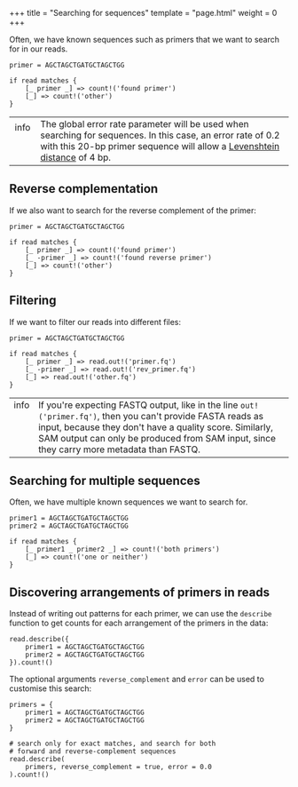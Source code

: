 +++
title = "Searching for sequences"
template = "page.html"
weight = 0
+++

Often, we have known sequences such as primers that we want to search for in our reads.

```matchbox
primer = AGCTAGCTGATGCTAGCTGG

if read matches { 
    [_ primer _] => count!('found primer')
    [_] => count!('other')
}
```

<div class="info_block">
<table>
    <tr>
        <td  style="vertical-align: top; width:2em;text-align:center;padding-top:0.5em">
        <span class="material-symbols-outlined">
        info
        </span>
        </td>
        <td>
            The global error rate parameter will be used when searching for sequences. In this case, an error rate of 0.2 with this 20-bp primer sequence will allow a <a href="https://en.wikipedia.org/wiki/Levenshtein_distance">Levenshtein distance</a> of 4 bp. 
        </td>
    </tr>
</table>
</div>

## Reverse complementation

If we also want to search for the reverse complement of the primer:

```matchbox
primer = AGCTAGCTGATGCTAGCTGG

if read matches {
    [_ primer _] => count!('found primer')
    [_ -primer _] => count!('found reverse primer')
    [_] => count!('other')
}
```

## Filtering

If we want to filter our reads into different files:

```matchbox
primer = AGCTAGCTGATGCTAGCTGG

if read matches {
    [_ primer _] => read.out!('primer.fq')
    [_ -primer _] => read.out!('rev_primer.fq')
    [_] => read.out!('other.fq')
}
```

<div class="info_block">
<table>
    <tr>
        <td  style="vertical-align: top">
        <span class="material-symbols-outlined">
        info
        </span>
        </td>
        <td>
        If you're expecting FASTQ output, like in the line <code>out!('primer.fq')</code>, then you can't provide FASTA reads as input, because they don't have a quality score. Similarly, SAM output can only be produced from SAM input, since they carry more metadata than FASTQ. 
        </td>
    </tr>
</table>
</div>

## Searching for multiple sequences

Often, we have multiple known sequences we want to search for.

```matchbox
primer1 = AGCTAGCTGATGCTAGCTGG
primer2 = AGCTAGCTGATGCTAGCTGG

if read matches {
    [_ primer1 _ primer2 _] => count!('both primers')
    [_] => count!('one or neither')
}
```

## Discovering arrangements of primers in reads 

Instead of writing out patterns for each primer, we can use the `describe` function to get counts for each arrangement of the primers in the data:

```matchbox
read.describe({
    primer1 = AGCTAGCTGATGCTAGCTGG
    primer2 = AGCTAGCTGATGCTAGCTGG
}).count!()
```

The optional arguments `reverse_complement` and `error` can be used to customise this search:

```matchbox
primers = {
    primer1 = AGCTAGCTGATGCTAGCTGG
    primer2 = AGCTAGCTGATGCTAGCTGG
}

# search only for exact matches, and search for both 
# forward and reverse-complement sequences
read.describe(
    primers, reverse_complement = true, error = 0.0
).count!()
```
